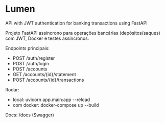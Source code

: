 # Lumen
API with JWT authentication for banking transactions using FastAPI

Projeto FastAPI assíncrono para operações bancárias (depósitos/saques) com JWT, Docker e testes assíncronos.

Endpoints principais:
- POST /auth/register
- POST /auth/login
- POST /accounts
- GET /accounts/{id}/statement
- POST /accounts/{id}/transactions

Rodar:
- local: uvicorn app.main:app --reload
- com docker: docker-compose up --build

Docs: /docs (Swagger)
